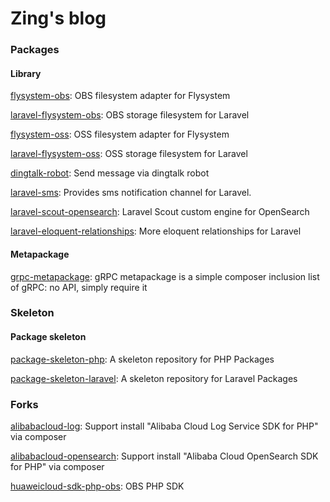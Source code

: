 # Zing's blog

### Packages

#### Library

[flysystem-obs](https://github.com/zingimmick/flysystem-obs): OBS filesystem adapter for Flysystem

[laravel-flysystem-obs](https://github.com/zingimmick/laravel-flysystem-obs): OBS storage filesystem for Laravel

[flysystem-oss](https://github.com/zingimmick/flysystem-oss): OSS filesystem adapter for Flysystem

[laravel-flysystem-oss](https://github.com/zingimmick/laravel-flysystem-oss): OSS storage filesystem for Laravel

[dingtalk-robot](https://github.com/zingimmick/dingtalk-robot): Send message via dingtalk robot

[laravel-sms](https://github.com/zingimmick/laravel-sms): Provides sms notification channel for Laravel.

[laravel-scout-opensearch](https://github.com/zingimmick/laravel-scout-opensearch): Laravel Scout custom engine for OpenSearch

[laravel-eloquent-relationships](https://github.com/zingimmick/laravel-eloquent-relationships): More eloquent relationships for Laravel

#### Metapackage

[grpc-metapackage](https://github.com/zingimmick/grpc-metapackage): gRPC metapackage is a simple composer inclusion list of gRPC: no API, simply require it

### Skeleton

#### Package skeleton

[package-skeleton-php](https://github.com/zingimmick/package-skeleton-php): A skeleton repository for PHP Packages

[package-skeleton-laravel](https://github.com/zingimmick/package-skeleton-laravel): A skeleton repository for Laravel Packages

### Forks

[alibabacloud-log](https://github.com/zingimmick/alibabacloud-log): Support install "Alibaba Cloud Log Service SDK for PHP" via composer

[alibabacloud-opensearch](https://github.com/zingimmick/alibabacloud-opensearch): Support install "Alibaba Cloud OpenSearch SDK for PHP" via composer

[huaweicloud-sdk-php-obs](https://github.com/zingimmick/huaweicloud-sdk-php-obs): OBS PHP SDK
